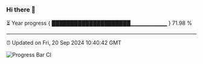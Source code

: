 ### Hi there 👋

⏳ Year progress { █████████████████████▁▁▁▁▁▁▁▁▁ } 71.98 %

---

⏰ Updated on Fri, 20 Sep 2024 10:40:42 GMT

![Progress Bar CI](https://github.com/IshwaranRudhara/GIT-ACTION/workflows/Progress%20Bar%20CI/badge.svg)
